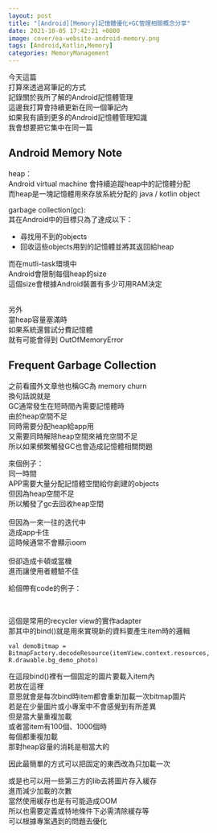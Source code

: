 ```yaml
---
layout: post
title: "[Android][Memory]記憶體優化+GC管理相關概念分享"
date: 2021-10-05 17:42:21 +0800
image: cover/ea-website-android-memory.png
tags: [Android,Kotlin,Memory]
categories: MemoryManagement
---
```



今天這篇<br>
打算來透過寫筆記的方式<br>
記錄關於我所了解的Android記憶體管理<br>
這邊我打算會持續更新在同一個筆記內<br>
如果我有讀到更多的Android記憶體管理知識<br>
我會想要把它集中在同一篇<br>


<h2>Android Memory Note</h2>

heap：<br>
Android virtual machine 會持續追蹤heap中的記憶體分配<br>
而heap是一塊記憶體用來存放系統分配的 java / kotlin object<br>

garbage collection(gc):<br>
 其在Android中的目標只為了達成以下：
<br>

* 尋找用不到的objects
* 回收這些objects用到的記憶體並將其返回給heap

而在mutli-task環境中<br>
Android會限制每個heap的size<br>
這個size會根據Android裝置有多少可用RAM決定
<br><br>

另外<br>
當heap容量塞滿時<br>
如果系統還嘗試分費記憶體<br>
就有可能會得到 OutOfMemoryError <br>


<h2>Frequent Garbage Collection</h2>

之前看國外文章他也稱GC為 memory churn<br>
換句話說就是 <br>
GC通常發生在短時間內需要記憶體時<br>
由於heap空間不足<br>
同時需要分配heap給app用<br>
又需要同時解除heap空間來補充空間不足<br>
所以如果頻繁觸發GC也會造成記憶體相關問題

來個例子：<br>
同一時間<br>
APP需要大量分配記憶體空間給你創建的objects<br>
但因為heap空間不足<br>
所以觸發了gc去回收heap空間<br><br>
但因為一來一往的迭代中<br>
造成app卡住<br>
這時候通常不會顯示oom<br><br>
但卻造成卡頓或當機<br>
進而讓使用者體驗不佳<br>


給個帶有code的例子：

<script src="https://gist.github.com/KuanChunChen/5654e03a5aa77334bf536c298fe0df88.js"></script><br>
這個是常用的recycler view的實作adapter <br>
那其中的bind()就是用來實現新的資料要產生item時的邏輯<br>

```
val demoBitmap = BitmapFactory.decodeResource(itemView.context.resources, R.drawable.bg_demo_photo)
```
在這段bind()裡有一個固定的圖片要載入item內<br>
若放在這裡<br>
意思就會是每次bind時item都會重新加載一次bitmap圖片<br>
若是在少量圖片或小專案中不會感覺到有所差異<br>
但是當大量重複加載<br>
或者當item有100個、1000個時<br>
每個都重複加載<br>
那對heap容量的消耗是相當大的<br>

因此最簡單的方式可以把固定的東西改為只加載一次<br>
<script src="https://gist.github.com/KuanChunChen/baac7167d917ce9633f7d9346b3244ed.js"></script>

或是也可以用一些第三方的lib去將圖片存入緩存<br>
進而減少加載的次數<br>
當然使用緩存也是有可能造成OOM<br>
所以也需要定義或特地條件下必需清除緩存等<br>
可以根據專案遇到的問題去優化<br>
